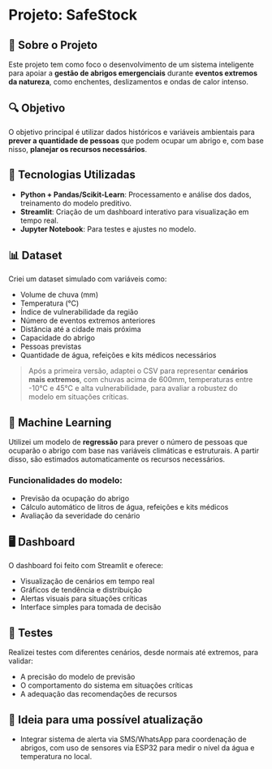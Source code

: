 # Projeto: SafeStock

## 🧠 Sobre o Projeto

Este projeto tem como foco o desenvolvimento de um sistema inteligente para apoiar a **gestão de abrigos emergenciais** durante **eventos extremos da natureza**, como enchentes, deslizamentos e ondas de calor intenso.

## 🔍 Objetivo

O objetivo principal é utilizar dados históricos e variáveis ambientais para **prever a quantidade de pessoas** que podem ocupar um abrigo e, com base nisso, **planejar os recursos necessários**.

## 🧰 Tecnologias Utilizadas

- **Python + Pandas/Scikit-Learn**: Processamento e análise dos dados, treinamento do modelo preditivo.
- **Streamlit**: Criação de um dashboard interativo para visualização em tempo real.
- **Jupyter Notebook**: Para testes e ajustes no modelo.
  
## 📊 Dataset

Criei um dataset simulado com variáveis como:
- Volume de chuva (mm)
- Temperatura (°C)
- Índice de vulnerabilidade da região
- Número de eventos extremos anteriores
- Distância até a cidade mais próxima
- Capacidade do abrigo
- Pessoas previstas
- Quantidade de água, refeições e kits médicos necessários

> Após a primeira versão, adaptei o CSV para representar **cenários mais extremos**, com chuvas acima de 600mm, temperaturas entre -10°C e 45°C e alta vulnerabilidade, para avaliar a robustez do modelo em situações críticas.

## 🤖 Machine Learning

Utilizei um modelo de **regressão** para prever o número de pessoas que ocuparão o abrigo com base nas variáveis climáticas e estruturais. A partir disso, são estimados automaticamente os recursos necessários.

### Funcionalidades do modelo:
- Previsão da ocupação do abrigo
- Cálculo automático de litros de água, refeições e kits médicos
- Avaliação da severidade do cenário

## 🖥️ Dashboard

O dashboard foi feito com Streamlit e oferece:
- Visualização de cenários em tempo real
- Gráficos de tendência e distribuição
- Alertas visuais para situações críticas
- Interface simples para tomada de decisão

## 🧪 Testes

Realizei testes com diferentes cenários, desde normais até extremos, para validar:
- A precisão do modelo de previsão
- O comportamento do sistema em situações críticas
- A adequação das recomendações de recursos

## 🚀 Ideia para uma possível atualização

- Integrar sistema de alerta via SMS/WhatsApp para coordenação de abrigos, com uso de sensores via ESP32 para medir o nível da água e temperatura no local.
